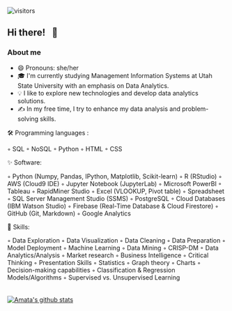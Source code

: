 ![visitors](https://visitor-badge.glitch.me/badge?page_id=79080402)
<br>

##  Hi there! <img src="https://raw.githubusercontent.com/MartinHeinz/MartinHeinz/master/wave.gif" width="5px"> :woman: <br>

### About me 
- :smile: Pronouns: she/her
-  🎓 I'm currently studying Management Information Systems at Utah State University with an emphasis on Data Analytics.
- 💡  I like to explore new technologies and develop data analytics solutions.
- ✍️  In my free time, I try to enhance my data analysis and problem-solving skills.

🛠  Programming languages : 
<br>

&#9702; SQL &#9702; NoSQL &#9702; Python &#9702; HTML &#9702; CSS
<br>

:sparkles: Software: <br>

[](https://img.shields.io/badge/<WORD_ON_LEFT>-<WORD_ON_RIGHT>-informational?style=flat&logo=data:image/svg%2bxml;base64,<BASE64_DATA>)
&#9702; Python (Numpy, Pandas, IPython, Matplotlib, Scikit-learn) &#9702; R (RStudio) &#9702; AWS (Cloud9 IDE) &#9702; Jupyter Notebook (JupyterLab) &#9702; 
Microsoft PowerBI &#9702; Tableau &#9702; RapidMiner Studio &#9702; Excel (VLOOKUP, Pivot table)  &#9702; Spreadsheet &#9702; 
SQL Server Management Studio (SSMS) &#9702; PostgreSQL &#9702; Cloud Databases (IBM Watson Studio) &#9702; Firebase (Real-Time Database & Cloud Firestore) &#9702; GitHub (Git, Markdown) &#9702; Google Analytics

:juggling_person: Skills: <br>

&#9702; Data Exploration &#9702; Data Visualization &#9702; Data Cleaning &#9702; Data Preparation &#9702; Model Deployment &#9702; Machine Learning &#9702; Data Mining &#9702; CRISP-DM &#9702; Data Analytics/Analysis &#9702; Market research &#9702; Business Intelligence &#9702; Critical Thinking &#9702; Presentation Skills &#9702; Statistics &#9702; Graph theory &#9702; Charts &#9702; Decision-making capabilities &#9702; Classification & Regression Models/Algorithms &#9702; Supervised vs. Unsupervised Learning
<br> 
<br><br>
[![Amata's github stats](https://github-readme-stats.vercel.app/api?username=AmataTul)](https://github.com/anuraghazra/github-readme-stats)



